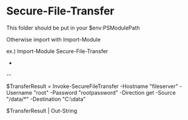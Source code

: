 # Secure-File-Transfer 

This folder should be put in your $env:PSModulePath

Otherwise import with Import-Module


ex.) Import-Module Secure-File-Transfer

-

--



$TransferResult = Invoke-SecureFileTransfer -Hostname "fileserver" -Username "root" -Password "rootpassword" -Direction get -Source "/data/*" -Destination "C:\data\"



$TransferResult | Out-String
